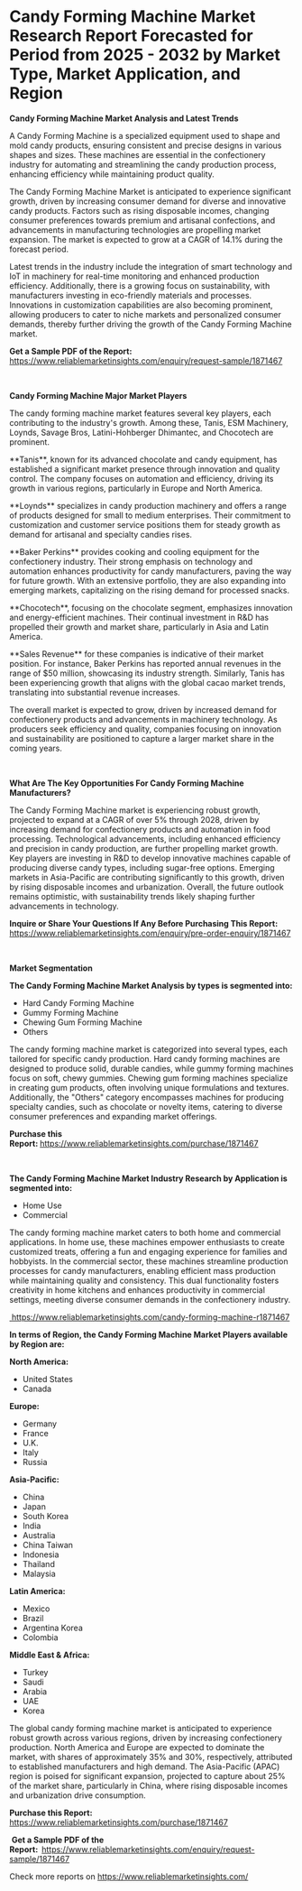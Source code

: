<p><h1>Candy Forming Machine Market Research Report Forecasted for Period from 2025 -  2032 by Market Type, Market Application, and Region</h1></p><p><strong>Candy Forming Machine Market Analysis and Latest Trends</strong></p>
<p><p>A Candy Forming Machine is a specialized equipment used to shape and mold candy products, ensuring consistent and precise designs in various shapes and sizes. These machines are essential in the confectionery industry for automating and streamlining the candy production process, enhancing efficiency while maintaining product quality.</p><p>The Candy Forming Machine Market is anticipated to experience significant growth, driven by increasing consumer demand for diverse and innovative candy products. Factors such as rising disposable incomes, changing consumer preferences towards premium and artisanal confections, and advancements in manufacturing technologies are propelling market expansion. The market is expected to grow at a CAGR of 14.1% during the forecast period. </p><p>Latest trends in the industry include the integration of smart technology and IoT in machinery for real-time monitoring and enhanced production efficiency. Additionally, there is a growing focus on sustainability, with manufacturers investing in eco-friendly materials and processes. Innovations in customization capabilities are also becoming prominent, allowing producers to cater to niche markets and personalized consumer demands, thereby further driving the growth of the Candy Forming Machine market.</p></p>
<p><strong>Get a Sample PDF of the Report:&nbsp;</strong> <a href="https://www.reliablemarketinsights.com/enquiry/request-sample/1871467?utm_campaign=2730&utm_medium=2&utm_source=Github&utm_content=ia&utm_term=23022025&utm_id=candy-forming-machine">https://www.reliablemarketinsights.com/enquiry/request-sample/1871467</a></p>
<p>&nbsp;</p>
<p><strong>Candy Forming Machine Major Market Players</strong></p>
<p><p>The candy forming machine market features several key players, each contributing to the industry's growth. Among these, Tanis, ESM Machinery, Loynds, Savage Bros, Latini-Hohberger Dhimantec, and Chocotech are prominent. </p><p>**Tanis**, known for its advanced chocolate and candy equipment, has established a significant market presence through innovation and quality control. The company focuses on automation and efficiency, driving its growth in various regions, particularly in Europe and North America.</p><p>**Loynds** specializes in candy production machinery and offers a range of products designed for small to medium enterprises. Their commitment to customization and customer service positions them for steady growth as demand for artisanal and specialty candies rises.</p><p>**Baker Perkins** provides cooking and cooling equipment for the confectionery industry. Their strong emphasis on technology and automation enhances productivity for candy manufacturers, paving the way for future growth. With an extensive portfolio, they are also expanding into emerging markets, capitalizing on the rising demand for processed snacks.</p><p>**Chocotech**, focusing on the chocolate segment, emphasizes innovation and energy-efficient machines. Their continual investment in R&D has propelled their growth and market share, particularly in Asia and Latin America.</p><p>**Sales Revenue** for these companies is indicative of their market position. For instance, Baker Perkins has reported annual revenues in the range of $50 million, showcasing its industry strength. Similarly, Tanis has been experiencing growth that aligns with the global cacao market trends, translating into substantial revenue increases.</p><p>The overall market is expected to grow, driven by increased demand for confectionery products and advancements in machinery technology. As producers seek efficiency and quality, companies focusing on innovation and sustainability are positioned to capture a larger market share in the coming years.</p></p>
<p>&nbsp;</p>
<p><strong>What Are The Key Opportunities For Candy Forming Machine Manufacturers?</strong></p>
<p><p>The Candy Forming Machine market is experiencing robust growth, projected to expand at a CAGR of over 5% through 2028, driven by increasing demand for confectionery products and automation in food processing. Technological advancements, including enhanced efficiency and precision in candy production, are further propelling market growth. Key players are investing in R&D to develop innovative machines capable of producing diverse candy types, including sugar-free options. Emerging markets in Asia-Pacific are contributing significantly to this growth, driven by rising disposable incomes and urbanization. Overall, the future outlook remains optimistic, with sustainability trends likely shaping further advancements in technology.</p></p>
<p><strong>Inquire or Share Your Questions If Any Before Purchasing This Report:</strong> <a href="https://www.reliablemarketinsights.com/enquiry/pre-order-enquiry/1871467?utm_campaign=2730&utm_medium=2&utm_source=Github&utm_content=ia&utm_term=23022025&utm_id=candy-forming-machine">https://www.reliablemarketinsights.com/enquiry/pre-order-enquiry/1871467</a></p>
<p>&nbsp;</p>
<p><strong>Market Segmentation</strong></p>
<p><strong>The Candy Forming Machine Market Analysis by types is segmented into:</strong></p>
<p><ul><li>Hard Candy Forming Machine</li><li>Gummy Forming Machine</li><li>Chewing Gum Forming Machine</li><li>Others</li></ul></p>
<p><p>The candy forming machine market is categorized into several types, each tailored for specific candy production. Hard candy forming machines are designed to produce solid, durable candies, while gummy forming machines focus on soft, chewy gummies. Chewing gum forming machines specialize in creating gum products, often involving unique formulations and textures. Additionally, the "Others" category encompasses machines for producing specialty candies, such as chocolate or novelty items, catering to diverse consumer preferences and expanding market offerings.</p></p>
<p><strong>Purchase this Report:&nbsp;</strong><a href="https://www.reliablemarketinsights.com/purchase/1871467?utm_campaign=2730&utm_medium=2&utm_source=Github&utm_content=ia&utm_term=23022025&utm_id=candy-forming-machine">https://www.reliablemarketinsights.com/purchase/1871467</a></p>
<p>&nbsp;</p>
<p><strong>The Candy Forming Machine Market Industry Research by Application is segmented into:</strong></p>
<p><ul><li>Home Use</li><li>Commercial</li></ul></p>
<p><p>The candy forming machine market caters to both home and commercial applications. In home use, these machines empower enthusiasts to create customized treats, offering a fun and engaging experience for families and hobbyists. In the commercial sector, these machines streamline production processes for candy manufacturers, enabling efficient mass production while maintaining quality and consistency. This dual functionality fosters creativity in home kitchens and enhances productivity in commercial settings, meeting diverse consumer demands in the confectionery industry.</p></p>
<p><a href="https://www.reliablemarketinsights.com/candy-forming-machine-r1871467?utm_campaign=2730&utm_medium=2&utm_source=Github&utm_content=ia&utm_term=23022025&utm_id=candy-forming-machine">&nbsp;https://www.reliablemarketinsights.com/candy-forming-machine-r1871467</a></p>
<p><strong>In terms of Region, the Candy Forming Machine Market Players available by Region are:</strong></p>
<p>
    <p> <strong> North America: </strong>
        <ul>
            <li>United States</li>
            <li>Canada</li>
        </ul>
        </p> 
    <p> <strong> Europe: </strong>
        <ul>
            <li>Germany</li>
            <li>France</li>
            <li>U.K.</li>
            <li>Italy</li>
            <li>Russia</li>
        </ul>
        </p> 
    <p> <strong> Asia-Pacific: </strong>
        <ul>
            <li>China</li>
            <li>Japan</li>
            <li>South Korea</li>
            <li>India</li>
            <li>Australia</li>
            <li>China Taiwan</li>
            <li>Indonesia</li>
            <li>Thailand</li>
            <li>Malaysia</li>
        </ul>
        </p> 
    <p> <strong> Latin America: </strong>
        <ul>
            <li>Mexico</li>
            <li>Brazil</li>
            <li>Argentina Korea</li>
            <li>Colombia</li>
        </ul>
        </p> 
    <p> <strong> Middle East & Africa: </strong>
        <ul>
            <li>Turkey</li>
            <li>Saudi</li>
            <li>Arabia</li>
            <li>UAE</li>
            <li>Korea</li>
        </ul>
    </p>
    </p>
<p><p>The global candy forming machine market is anticipated to experience robust growth across various regions, driven by increasing confectionery production. North America and Europe are expected to dominate the market, with shares of approximately 35% and 30%, respectively, attributed to established manufacturers and high demand. The Asia-Pacific (APAC) region is poised for significant expansion, projected to capture about 25% of the market share, particularly in China, where rising disposable incomes and urbanization drive consumption.</p></p>
<p><strong>Purchase this Report: </strong><a href="https://www.reliablemarketinsights.com/purchase/1871467?utm_campaign=2730&utm_medium=2&utm_source=Github&utm_content=ia&utm_term=23022025&utm_id=candy-forming-machine">https://www.reliablemarketinsights.com/purchase/1871467</a></p>
<p>&nbsp;<strong>Get a Sample PDF of the Report:&nbsp;&nbsp;</strong><a href="https://www.reliablemarketinsights.com/enquiry/request-sample/1871467?utm_campaign=2730&utm_medium=2&utm_source=Github&utm_content=ia&utm_term=23022025&utm_id=candy-forming-machine">https://www.reliablemarketinsights.com/enquiry/request-sample/1871467</a></p>
<p><strong></strong></p>
<p>Check more reports on <a href="https://www.reliablemarketinsights.com/?utm_campaign=2730&utm_medium=2&utm_source=Github&utm_content=ia&utm_term=23022025&utm_id=candy-forming-machine">https://www.reliablemarketinsights.com/</a></p>
